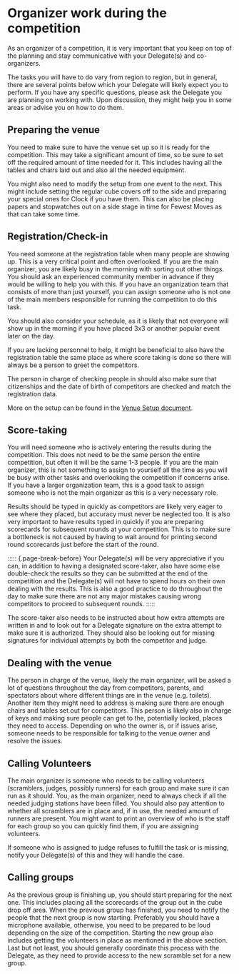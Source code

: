 # Organizer work during the competition


As an organizer of a competition, it is very important that you keep on top of the planning and stay communicative with your Delegate(s) and co-organizers.

The tasks you will have to do vary from region to region, but in general, there are several points below which your Delegate will likely expect you to perform. If you have any specific questions, please ask the Delegate you are planning on working with. Upon discussion, they might help you in some areas or advise you on how to do them.


## Preparing the venue

You need to make sure to have the venue set up so it is ready for the competition. This may take a significant amount of time, so be sure to set off the required amount of time needed for it. This includes having all the tables and chairs laid out and also all the needed equipment.

You might also need to modify the setup from one event to the next. This might include setting the regular cube covers off to the side and preparing your special ones for Clock if you have them. This can also be placing papers and stopwatches out on a side stage in time for Fewest Moves as that can take some time.


## Registration/Check-in

You need someone at the registration table when many people are showing up. This is a very critical point and often overlooked. If you are the main organizer, you are likely busy in the morning with sorting out other things. You should ask an experienced community member in advance if they would be willing to help you with this. If you have an organization team that consists of more than just yourself, you can assign someone who is not one of the main members responsible for running the competition to do this task.

You should also consider your schedule, as it is likely that not everyone will show up in the morning if you have placed 3x3 or another popular event later on the day.

If you are lacking personnel to help, it might be beneficial to also have the registration table the same place as where score taking is done so there will always be a person to greet the competitors.

The person in charge of checking people in should also make sure that citizenships and the date of birth of competitors are checked and match the registration data.

More on the setup can be found in the [Venue Setup document](https://www.worldcubeassociation.org/edudoc/organizer-guidelines/venue-setup.pdf).


## Score-taking

You will need someone who is actively entering the results during the competition. This does not need to be the same person the entire competition, but often it will be the same 1-3 people. If you are the main organizer, this is not something to assign to yourself all the time as you will be busy with other tasks and overlooking the competition if concerns arise. If you have a larger organization team, this is a good task to assign someone who is not the main organizer as this is a very necessary role.

Results should be typed in quickly as competitors are likely very eager to see where they placed, but accuracy must never be neglected too.
It is also very important to have results typed in quickly if you are preparing scorecards for subsequent rounds at your competition. This is to make sure a bottleneck is not caused by having to wait around for printing second round scorecards just before the start of the round.

::::: {.page-break-before}
Your Delegate(s) will be very appreciative if you can, in addition to having a designated score-taker, also have some else double-check the results so they can be submitted at the end of the competition and the Delegate(s) will not have to spend hours on their own dealing with the results. This is also a good practice to do throughout the day to make sure there are not any major mistakes causing wrong competitors to proceed to subsequent rounds.
:::::

The score-taker also needs to be instructed about how extra attempts are written in and to look out for a Delegate signature on the extra attempt to make sure it is authorized. They should also be looking out for missing signatures for individual attempts by both the competitor and judge.


## Dealing with the venue

The person in charge of the venue, likely the main organizer, will be asked a lot of questions throughout the day from competitors, parents, and spectators about where different things are in the venue (e.g. toilets). Another item they might need to address is making sure there are enough chairs and tables set out for competitors. This person is likely also in charge of keys and making sure people can get to the, potentially locked, places they need to access.
Depending on who the owner is, or if issues arise, someone needs to be responsible for talking to the venue owner and resolve the issues.


## Calling Volunteers

The main organizer is someone who needs to be calling volunteers (scramblers, judges, possibly runners) for each group and make sure it can run as it should. You, as the main organizer, need to always check if all the needed judging stations have been filled. You should also pay attention to whether all scramblers are in place and, if in use, the needed amount of runners are present. You might want to print an overview of who is the staff for each group so you can quickly find them, if you are assigning volunteers.

If someone who is assigned to judge refuses to fulfill the task or is missing, notify your Delegate(s) of this and they will handle the case.


## Calling groups

As the previous group is finishing up, you should start preparing for the next one. This includes placing all the scorecards of the group out in the cube drop off area. When the previous group has finished, you need to notify the people that the next group is now starting. Preferably you should have a microphone available, otherwise, you need to be prepared to be loud depending on the size of the competition. Starting the new group also includes getting the volunteers in place as mentioned in the above section. Last but not least, you should generally coordinate this process with the Delegate, as they need to provide access to the new scramble set for a new group.
